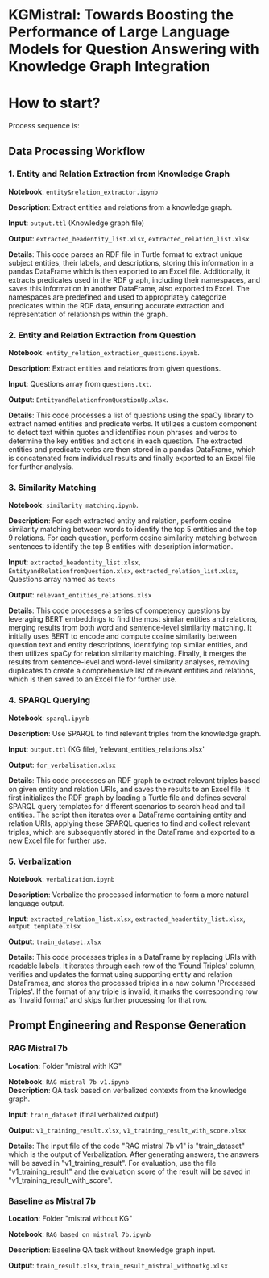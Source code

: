 # KGMistral: Towards Boosting the Performance of Large Language Models for Question Answering with Knowledge Graph Integration


# How to start?
Process sequence is:

## Data Processing Workflow

### 1. Entity and Relation Extraction from Knowledge Graph

**Notebook**: `entity&relation_extractor.ipynb`  

**Description**: Extract entities and relations from a knowledge graph.

**Input**: `output.ttl` (Knowledge graph file)  

**Output**: `extracted_headentity_list.xlsx`, `extracted_relation_list.xlsx`  

**Details**: This code parses an RDF file in Turtle format to extract unique subject entities, their labels, and descriptions, storing this information in a pandas DataFrame which is then exported to an Excel file. Additionally, it extracts predicates used in the RDF graph, including their namespaces, and saves this information in another DataFrame, also exported to Excel. The namespaces are predefined and used to appropriately categorize predicates within the RDF data, ensuring accurate extraction and representation of relationships within the graph.

### 2. Entity and Relation Extraction from Question

**Notebook**: `entity_relation_extraction_questions.ipynb`.

**Description**: Extract entities and relations from given questions.  

**Input**: Questions array from `questions.txt`.

**Output**: `EntityandRelationfromQuestionUp.xlsx`.

**Details**: This code processes a list of questions using the spaCy library to extract named entities and predicate verbs. It utilizes a custom component to detect text within quotes and identifies noun phrases and verbs to determine the key entities and actions in each question. The extracted entities and predicate verbs are then stored in a pandas DataFrame, which is concatenated from individual results and finally exported to an Excel file for further analysis.

### 3. Similarity Matching

**Notebook**: `similarity_matching.ipynb`.

**Description**: For each extracted entity and relation, perform cosine similarity matching between words to identify the top 5 entities and the top 9 relations. For each question, perform cosine similarity matching between sentences to identify the top 8 entities with description information.  

**Input**: `extracted_headentity_list.xlsx`, `EntityandRelationfromQuestion.xlsx`, `extracted_relation_list.xlsx`, Questions array named as `texts`  

**Output**: `relevant_entities_relations.xlsx`

**Details**: This code processes a series of competency questions by leveraging BERT embeddings to find the most similar entities and relations, merging results from both word and sentence-level similarity matching. It initially uses BERT to encode and compute cosine similarity between question text and entity descriptions, identifying top similar entities, and then utilizes spaCy for relation similarity matching. Finally, it merges the results from sentence-level and word-level similarity analyses, removing duplicates to create a comprehensive list of relevant entities and relations, which is then saved to an Excel file for further use.

### 4. SPARQL Querying

**Notebook**: `sparql.ipynb`  

**Description**: Use SPARQL to find relevant triples from the knowledge graph.

**Input**: `output.ttl` (KG file), 'relevant_entities_relations.xlsx'

**Output**: `for_verbalisation.xlsx`

**Details**: This code processes an RDF graph to extract relevant triples based on given entity and relation URIs, and saves the results to an Excel file. It first initializes the RDF graph by loading a Turtle file and defines several SPARQL query templates for different scenarios to search head and tail entities. The script then iterates over a DataFrame containing entity and relation URIs, applying these SPARQL queries to find and collect relevant triples, which are subsequently stored in the DataFrame and exported to a new Excel file for further use.

### 5. Verbalization

**Notebook**: `verbalization.ipynb`  

**Description**: Verbalize the processed information to form a more natural language output. 

**Input**: `extracted_relation_list.xlsx`, `extracted_headentity_list.xlsx`, `output template.xlsx`  

**Output**: `train_dataset.xlsx` 

**Details**: This code processes triples in a DataFrame by replacing URIs with readable labels. It iterates through each row of the 'Found Triples' column, verifies and updates the format using supporting entity and relation DataFrames, and stores the processed triples in a new column 'Processed Triples'. If the format of any triple is invalid, it marks the corresponding row as 'Invalid format' and skips further processing for that row.

## Prompt Engineering and Response Generation

### RAG Mistral 7b

**Location**: Folder "mistral with KG"  

**Notebook**: `RAG mistral 7b v1.ipynb`  
**Description**: QA task based on verbalized contexts from the knowledge graph.  

**Input**: `train_dataset` (final verbalized output)  

**Output**: `v1_training_result.xlsx`, `v1_training_result_with_score.xlsx`

**Details**: The input file of the code "RAG mistral 7b v1" is "train_dataset" which is the output of Verbalization. After generating answers, the answers will be saved in "v1_training_result". For evaluation, use the file "v1_training_result" and the evaluation score of the result will be saved in "v1_training_result_with_score".

### Baseline as Mistral 7b

**Location**: Folder "mistral without KG"  

**Notebook**: `RAG based on mistral 7b.ipynb`  

**Description**: Baseline QA task without knowledge graph input.  

**Output**: `train_result.xlsx`, `train_result_mistral_withoutkg.xlsx`
